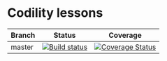 Codility lessons
=======

Branch  | Status | Coverage |
-------- | :------------: | :------------: |
master | [![Build status](https://ci.appveyor.com/api/projects/status/j5bs051b7cirj72v?svg=true)](https://ci.appveyor.com/project/gqy117/codilitytest) | [![Coverage Status](https://coveralls.io/repos/github/gqy117/CodilityTest/badge.svg?branch=master)](https://coveralls.io/github/gqy117/CodilityTest?branch=master)

